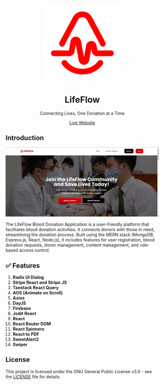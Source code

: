 <div align="center">

![](./public/favicon.svg)

# LifeFlow

Connecting Lives, One Donation at a Time

[Live Website](https://lifeflowclient.web.app)

</div>

## Introduction

![](./public/preview.jpg)

The LifeFlow Blood Donation Application is a user-friendly platform that facilitates blood donation activities. It connects donors with those in need, streamlining the donation process. Built using the MERN stack (MongoDB, Express.js, React, Node.js), it includes features for user registration, blood donation requests, donor management, content management, and role-based access control.

## ✅ Features

1. **Radix UI Dialog**
2. **Stripe React and Stripe JS**
3. **Tanstack React Query**
4. **AOS (Animate on Scroll)**
5. **Axios**
6. **DayJS**
7. **Firebase**
8. **Jodit React**
9. **React**
10. **React Router DOM**
11. **React Spinners**
12. **React to PDF**
13. **SweetAlert2**
14. **Swiper**


## License

This project is licensed under the GNU General Public License v3.0 - see the [LICENSE](./LICENSE) file for details.